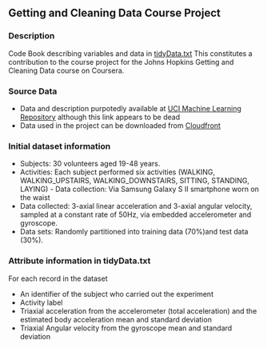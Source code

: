 ## Getting and Cleaning Data Course Project

### Description
Code Book describing variables and data in [tidyData.txt](https://github.com/nickopotamus/datasciencecoursera/blob/master/3%20Getting%20Cleaning%20Data/project/tidyData.txt)
This constitutes a contribution to the course project for the Johns Hopkins Getting and Cleaning Data course on Coursera.

### Source Data
* Data and description purpotedly available at [UCI Machine Learning Repository](http://archive.ics.uci.edu/ml/datasets/Human+Activity+Recognition+Using+Smartphones) although this link appears to be dead
* Data used in the project can be downloaded from [Cloudfront](https://d396qusza40orc.cloudfront.net/getdata%2Fprojectfiles%2FUCI%20HAR%20Dataset.zip)

### Initial dataset information
- Subjects: 30 volunteers aged 19-48 years. 
- Activities: Each subject performed six activities (WALKING, WALKING_UPSTAIRS, WALKING_DOWNSTAIRS, SITTING, STANDING, LAYING) - Data collection: Via Samsung Galaxy S II smartphone worn on the waist
- Data collected: 3-axial linear acceleration and 3-axial angular velocity, sampled at a constant rate of 50Hz, via embedded accelerometer and gyroscope.
- Data sets: Randomly partitioned into training data (70%)and test data (30%).

### Attribute information in tidyData.txt
For each record in the dataset
- An identifier of the subject who carried out the experiment
- Activity label
- Triaxial acceleration from the accelerometer (total acceleration) and the estimated body acceleration mean and standard deviation
- Triaxial Angular velocity from the gyroscope mean and standard deviation 